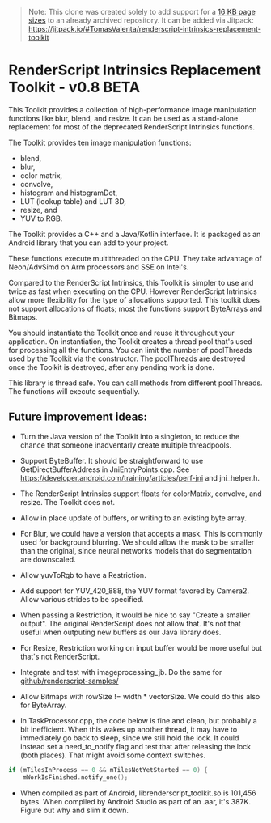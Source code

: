 > Note: This clone was created solely to add support for a [16 KB page sizes](https://developer.android.com/guide/practices/page-sizes) to an already archived repository.
It can be added via Jitpack: https://jitpack.io/#TomasValenta/renderscript-intrinsics-replacement-toolkit

# RenderScript Intrinsics Replacement Toolkit - v0.8 BETA

This Toolkit provides a collection of high-performance image manipulation functions
like blur, blend, and resize. It can be used as a stand-alone replacement for most
of the deprecated RenderScript Intrinsics functions. 

The Toolkit provides ten image manipulation functions:
* blend,
* blur,
* color matrix,
* convolve,
* histogram and histogramDot,
* LUT (lookup table) and LUT 3D,
* resize, and
* YUV to RGB.

The Toolkit provides a C++ and a Java/Kotlin interface. It is packaged as an Android
library that you can add to your project.

These functions execute multithreaded on the CPU. They take advantage of Neon/AdvSimd
on Arm processors and SSE on Intel's.

Compared to the RenderScript Intrinsics, this Toolkit is simpler to use and twice as fast
when executing on the CPU. However RenderScript Intrinsics allow more flexibility for
the type of allocations supported. This toolkit does not support allocations of floats;
most the functions support ByteArrays and Bitmaps.

You should instantiate the Toolkit once and reuse it throughout your application.
On instantiation, the Toolkit creates a thread pool that's used for processing all the functions.
You can limit the number of poolThreads used by the Toolkit via the constructor. The poolThreads
are destroyed once the Toolkit is destroyed, after any pending work is done.

This library is thread safe. You can call methods from different poolThreads. The functions will
execute sequentially.

 
## Future improvement ideas:

* Turn the Java version of the Toolkit into a singleton, to reduce the chance that someone inadventarly
create multiple threadpools.

* Support ByteBuffer. It should be straightforward to use GetDirectBufferAddress in JniEntryPoints.cpp.
See https://developer.android.com/training/articles/perf-jni and jni_helper.h.

* The RenderScript Intrinsics support floats for colorMatrix, convolve, and resize. The Toolkit does not.

* Allow in place update of buffers, or writing to an existing byte array.

* For Blur, we could have a version that accepts a mask. This is commonly used for background
blurring. We should allow the mask to be smaller than the original, since neural networks models
that do segmentation are downscaled.

* Allow yuvToRgb to have a Restriction.

* Add support for YUV_420_888, the YUV format favored by Camera2. Allow various strides to be specified.

* When passing a Restriction, it would be nice to say "Create a smaller output".
The original RenderScript does not allow that. It's not that useful when outputing new buffers as
our Java library does.

* For Resize, Restriction working on input buffer would be more useful but that's not RenderScript.

* Integrate and test with imageprocessing_jb. Do the same for [github/renderscript-samples/](https://github.com/android/renderscript-samples/tree/main/RenderScriptIntrinsic)

* Allow Bitmaps with rowSize != width * vectorSize. We could do this also for ByteArray.

- In TaskProcessor.cpp, the code below is fine and clean, but probably a bit inefficient. 
When this wakes up another thread, it may have to immediately go back to sleep, since we still hold the lock.
It could instead set a need_to_notify flag and test that after releasing the lock (both places).
That might avoid some context switches.
```cpp
if (mTilesInProcess == 0 && mTilesNotYetStarted == 0) {
    mWorkIsFinished.notify_one();
```

* When compiled as part of Android, librenderscript_toolkit.so is 101,456 bytes. When compiled by Android Studio as part of an .aar, it's 387K. Figure out why and slim it down.
